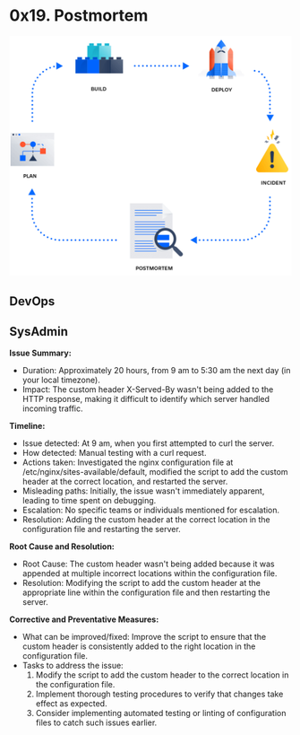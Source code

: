# 0x19. Postmortem

![Postmortem](https://github.com/XimeonLeo/alx-system_engineering-devops/blob/master/0x19-postmortem/IMMKT-153-illustration-for-postmortem-page.png)
## DevOps
## SysAdmin

**Issue Summary:**
- Duration: Approximately 20 hours, from 9 am to 5:30 am the next day (in your local timezone).
- Impact: The custom header X-Served-By wasn't being added to the HTTP response, making it difficult to identify which server handled incoming traffic.

**Timeline:**
- Issue detected: At 9 am, when you first attempted to curl the server.
- How detected: Manual testing with a curl request.
- Actions taken: Investigated the nginx configuration file at /etc/nginx/sites-available/default, modified the script to add the custom header at the correct location, and restarted the server.
- Misleading paths: Initially, the issue wasn't immediately apparent, leading to time spent on debugging.
- Escalation: No specific teams or individuals mentioned for escalation.
- Resolution: Adding the custom header at the correct location in the configuration file and restarting the server.

**Root Cause and Resolution:**
- Root Cause: The custom header wasn't being added because it was appended at multiple incorrect locations within the configuration file.
- Resolution: Modifying the script to add the custom header at the appropriate line within the configuration file and then restarting the server.

**Corrective and Preventative Measures:**
- What can be improved/fixed: Improve the script to ensure that the custom header is consistently added to the right location in the configuration file.
- Tasks to address the issue: 
  1. Modify the script to add the custom header to the correct location in the configuration file.
  2. Implement thorough testing procedures to verify that changes take effect as expected.
  3. Consider implementing automated testing or linting of configuration files to catch such issues earlier.
